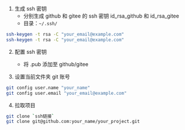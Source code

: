 1. 生成 ssh 密钥
   - 分别生成 github 和 gitee 的 ssh 密钥 id_rsa_github 和 id_rsa_gitee
   - 目录：`~/.ssh/`

```bash
ssh-keygen -t rsa -C "your_email@example.com"
ssh-keygen -t rsa -C "your_email@example.com"
```

2. 配置 ssh 密钥

   - 将 .pub 添加至 github/gitee

3. 设置当前文件夹 git 账号

```bash
git config user.name "your_name"
git config user.email "your_email@example.com"
```

4. 拉取项目

```bash
git clone `ssh链接`
git clone git@github.com:your_name/your_project.git
```
